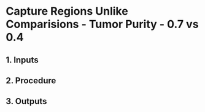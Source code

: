 # Capture Regions Unlike Comparisions - Tumor Purity - 0.7 vs 0.4 

## 1. Inputs

## 2. Procedure

## 3. Outputs
